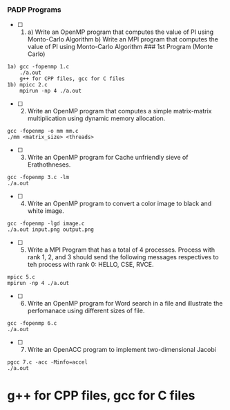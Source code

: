 ### PADP Programs

- [ ] 1. a) Write an OpenMP program that computes the value of PI using Monto-Carlo Algorithm
         b) Write an MPI program that computes the value of PI using Monto-Carlo Algorithm
         ### 1st Program (Monte Carlo)
```
1a) gcc -fopenmp 1.c
    ./a.out
    g++ for CPP files, gcc for C files
1b) mpicc 2.c
    mpirun -np 4 ./a.out
```
- [ ] 2. Write an OpenMP program that computes a simple matrix-matrix multiplication using dynamic memory allocation.
```
gcc -fopenmp -o mm mm.c
./mm <matrix_size> <threads>
```
- [ ] 3. Write an OpenMP program for Cache unfriendly sieve of Erathothneses.
```
gcc -fopenmp 3.c -lm
./a.out
```
- [ ] 4. Write an OpenMP program to convert a color image to black and white image.
```
gcc -fopenmp -lgd image.c
./a.out input.png output.png
```
- [ ] 5. Write a MPI Program that has  a total of 4 processes. Process with rank 1, 2, and 3 should send the following messages respectives to teh process with rank 0: HELLO, CSE, RVCE.
```
mpicc 5.c 
mpirun -np 4 ./a.out
```
- [ ] 6. Write an OpenMP program for Word search in a file and illustrate the perfomanace using different sizes of file.
```
gcc -fopenmp 6.c
./a.out
```
- [ ] 7. Write an OpenACC program to implement  two-dimensional Jacobi 
```
pgcc 7.c -acc -Minfo=accel      
./a.out
```
# g++ for CPP files, gcc for C files